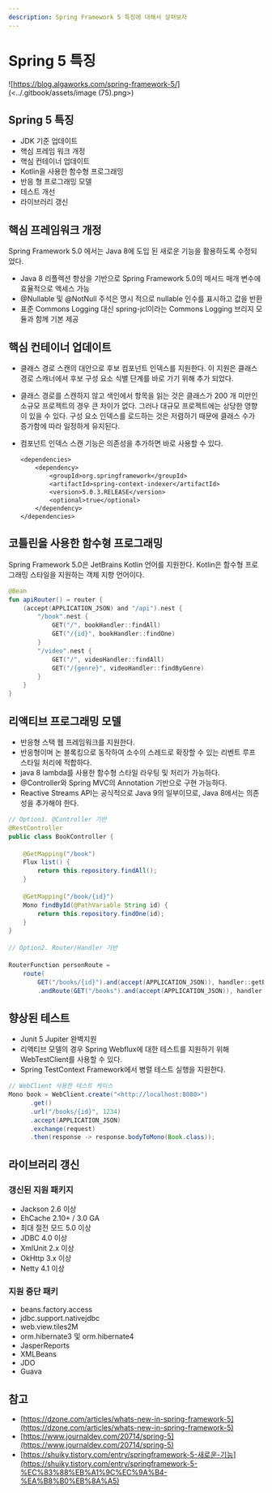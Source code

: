 ```yaml
---
description: Spring Framework 5 특징에 대해서 살펴보자
---
```


# Spring 5 특징

![https://blog.algaworks.com/spring-framework-5/](<../.gitbook/assets/image (75).png>)

## Spring 5 특징

* JDK 기준 업데이트
* 핵심 프레임 워크 개정
* 핵심 컨테이너 업데이트
* Kotlin을 사용한 함수형 프로그래밍
* 반응 형 프로그래밍 모델
* 테스트 개선
* 라이브러리 갱신

## 핵심 프레임워크 개정

Spring Framework 5.0 에서는 Java 8에 도입 된 새로운 기능을 활용하도록 수정되었다.

* Java 8 리플렉션 향상을 기반으로 Spring Framework 5.0의 메서드 매개 변수에 효율적으로 액세스 가능
* @Nullable 및 @NotNull 주석은 명시 적으로 nullable 인수를 표시하고 값을 반환
* 표준 Commons Logging 대신 spring-jcl이라는 Commons Logging 브리지 모듈과 함께 기본 제공

## 핵심 컨테이너 업데이트

* 클래스 경로 스캔의 대안으로 후보 컴포넌트 인덱스를 지원한다. 이 지원은 클래스 경로 스캐너에서 후보 구성 요소 식별 단계를 바로 가기 위해 추가 되었다.
* 클래스 경로를 스캔하지 않고 색인에서 항목을 읽는 것은 클래스가 200 개 미만인 소규모 프로젝트의 경우 큰 차이가 없다. 그러나 대규모 프로젝트에는 상당한 영향이 있을 수 있다. 구성 요소 인덱스를 로드하는 것은 저렴하기 때문에 클래스 수가 증가함에 따라 일정하게 유지된다.
*   컴포넌트 인덱스 스캔 기능은 의존성을 추가하면 바로 사용할 수 있다.

    ```
    <dependencies>
        <dependency>
            <groupId>org.springframework</groupId>
            <artifactId>spring-context-indexer</artifactId>
            <version>5.0.3.RELEASE</version>
            <optional>true</optional>
        </dependency>
    </dependencies>
    ```

## 코틀린을 사용한 함수형 프로그래밍

Spring Framework 5.0은 JetBrains Kotlin 언어를 지원한다. Kotlin은 함수형 프로그래밍 스타일을 지원하는 객체 지향 언어이다.

```kotlin
@Bean
fun apiRouter() = router {
    (accept(APPLICATION_JSON) and "/api").nest {
        "/book".nest {
            GET("/", bookHandler::findAll)
            GET("/{id}", bookHandler::findOne)
        }
        "/video".nest {
            GET("/", videoHandler::findAll)
            GET("/{genre}", videoHandler::findByGenre)
        }
    }
}
```

## 리액티브 프로그래밍 모델

* 반응형 스택 웹 프레임워크를 지원한다.
* 반응형이며 논 블록킹으로 동작하여 소수의 스레드로 확장할 수 있는 리벤트 루프 스타일 처리에 적합하다.
* java 8 lambda를 사용한 함수형 스타일 라우팅 및 처리가 가능하다.
* @Controller와 Spring MVC의 Annotation 기반으로 구현 가능하다.
* Reactive Streams API는 공식적으로 Java 9의 일부이므로, Java 8에서는 의존성을 추가해야 한다.

```java
// Option1. @Controller 기반
@RestController
public class BookController {
 
    @GetMapping("/book")
    Flux list() {
        return this.repository.findAll();
    }
 
    @GetMapping("/book/{id}")
    Mono findById(@PathVariable String id) {
        return this.repository.findOne(id);
    }
}

// Option2. Router/Handler 기반

RouterFunction personRoute =
    route(
        GET("/books/{id}").and(accept(APPLICATION_JSON)), handler::getBook)
        .andRoute(GET("/books").and(accept(APPLICATION_JSON)), handler::listBooks);
```

## 향상된 테스트

* Junit 5 Jupiter 완벽지원
* 리액티브 모델의 경우 Spring Webflux에 대한 테스트를 지원하기 위해 WebTestClient를 사용할 수 있다.
* Spring TestContext Framework에서 병렬 테스트 실행을 지원한다.

```java
// WebClient 사용한 테스트 케이스 
Mono book = WebClient.create("<http://localhost:8080>")
      .get()
      .url("/books/{id}", 1234)
      .accept(APPLICATION_JSON)
      .exchange(request)
      .then(response -> response.bodyToMono(Book.class));
```

## 라이브러리 갱신

### 갱신된 지원 패키지&#x20;

* Jackson 2.6 이상
* EhCache 2.10+ / 3.0 GA
* 최대 절전 모드 5.0 이상
* JDBC 4.0 이상
* XmlUnit 2.x 이상
* OkHttp 3.x 이상
* Netty 4.1 이상

### 지원 중단 패키

* beans.factory.access
* jdbc.support.nativejdbc
* web.view.tiles2M
* orm.hibernate3 및 orm.hibernate4
* JasperReports
* XMLBeans
* JDO
* Guava

## 참고

* [https://dzone.com/articles/whats-new-in-spring-framework-5](https://dzone.com/articles/whats-new-in-spring-framework-5)
* [https://www.journaldev.com/20714/spring-5](https://www.journaldev.com/20714/spring-5)
* [https://shuiky.tistory.com/entry/springframework-5-새로운-기능](https://shuiky.tistory.com/entry/springframework-5-%EC%83%88%EB%A1%9C%EC%9A%B4-%EA%B8%B0%EB%8A%A5)
